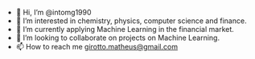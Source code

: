 - 👋 Hi, I’m @intomg1990
- 👀 I’m interested in chemistry, physics, computer science and finance.
- 🌱 I’m currently applying Machine Learning in the financial market.
- 💞️ I’m looking to collaborate on projects on Machine Learning.
- 📫 How to reach me girotto.matheus@gmail.com

<!---
intomg1990/intomg1990 is a ✨ special ✨ repository because its `README.md` (this file) appears on your GitHub profile.
You can click the Preview link to take a look at your changes.
--->
